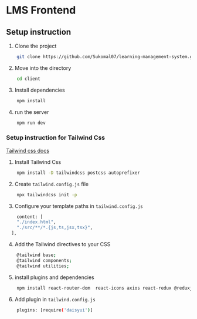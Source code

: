# LMS Frontend

## Setup instruction

1. Clone the project

```bash
    git clone https://github.com/Sukomal07/learning-management-system.git
```

2. Move into the directory

```bash
    cd client
```

3. Install dependencies

```bash
    npm install
```

4. run the server

```bash
    npm run dev
```

### Setup instruction for Tailwind Css

[Tailwind css docs](https://tailwindcss.com/docs/installation)

1. Install Tailwind Css

```bash
    npm install -D tailwindcss postcss autoprefixer
```

2. Create `tailwind.config.js` file

```bash
    npx tailwindcss init -p
```

3. Configure your template paths in `tailwind.config.js`

```bash
    content: [
    "./index.html",
    "./src/**/*.{js,ts,jsx,tsx}",
  ],
```

4. Add the Tailwind directives to your CSS

```bash
    @tailwind base;
    @tailwind components;
    @tailwind utilities;
```

5. install plugins and dependencies

```bash
    npm install react-router-dom  react-icons axios react-redux @reduxjs/toolkit react-chartjs-2 chart.js daisyui react-hot-toast @tailwindcss/line-clamp
```

6.  Add plugin in `tailwind.config.js`

```bash
    plugins: [require('daisyui')]
```
